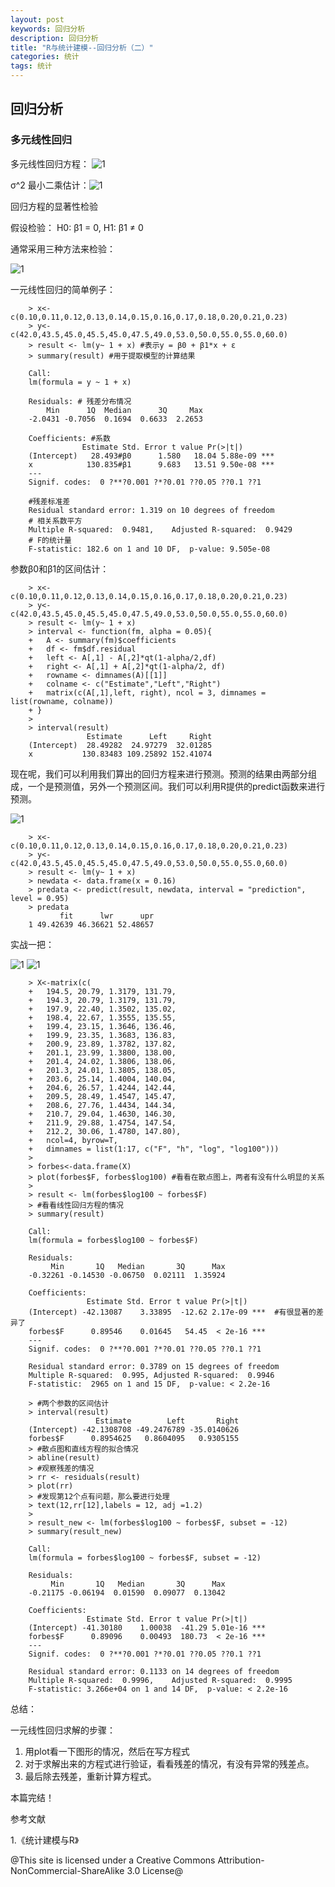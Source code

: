 ```yaml
---
layout: post
keywords: 回归分析
description: 回归分析
title: "R与统计建模--回归分析（二）"
categories: 统计
tags: 统计
---
```


## 回归分析

### 多元线性回归

多元线性回归方程：
![1](/public/img/posts/huiguifenxiyiyuanxianxing.png)


σ^2 最小二乘估计：![1](/public/img/posts/huiguifenxiyiyuanxianxingguji.png)

回归方程的显著性检验

假设检验： H0: β1 = 0, H1: β1 ≠ 0

通常采用三种方法来检验：

![1](/public/img/posts/huiguifenxiyiyuanxianxingjianyan.png)

一元线性回归的简单例子：

		> x<-c(0.10,0.11,0.12,0.13,0.14,0.15,0.16,0.17,0.18,0.20,0.21,0.23)
		> y<-c(42.0,43.5,45.0,45.5,45.0,47.5,49.0,53.0,50.0,55.0,55.0,60.0)
		> result <- lm(y~ 1 + x) #表示y = β0 + β1*x + ε
		> summary(result) #用于提取模型的计算结果
		
		Call:
		lm(formula = y ~ 1 + x)
		
		Residuals: # 残差分布情况
		    Min      1Q  Median      3Q     Max 
		-2.0431 -0.7056  0.1694  0.6633  2.2653 
		
		Coefficients: #系数
		            Estimate Std. Error t value Pr(>|t|)    
		(Intercept)   28.493#β0      1.580   18.04 5.88e-09 ***
		x            130.835#β1      9.683   13.51 9.50e-08 ***
		---
		Signif. codes:  0 ?**?0.001 ?*?0.01 ??0.05 ??0.1 ??1
		
		#残差标准差
		Residual standard error: 1.319 on 10 degrees of freedom
		# 相关系数平方
		Multiple R-squared:  0.9481,	Adjusted R-squared:  0.9429 
		# F的统计量		
		F-statistic: 182.6 on 1 and 10 DF,  p-value: 9.505e-08

参数β0和β1的区间估计：

		> x<-c(0.10,0.11,0.12,0.13,0.14,0.15,0.16,0.17,0.18,0.20,0.21,0.23)
		> y<-c(42.0,43.5,45.0,45.5,45.0,47.5,49.0,53.0,50.0,55.0,55.0,60.0)
		> result <- lm(y~ 1 + x)
		> interval <- function(fm, alpha = 0.05){
		+   A <- summary(fm)$coefficients
		+   df <- fm$df.residual
		+   left <- A[,1] - A[,2]*qt(1-alpha/2,df)
		+   right <- A[,1] + A[,2]*qt(1-alpha/2, df)
		+   rowname <- dimnames(A)[[1]]
		+   colname <- c("Estimate","Left","Right")
		+   matrix(c(A[,1],left, right), ncol = 3, dimnames = list(rowname, colname))
		+ }
		> 
		> interval(result)
		             Estimate      Left     Right
		(Intercept)  28.49282  24.97279  32.01285
		x           130.83483 109.25892 152.41074

现在呢，我们可以利用我们算出的回归方程来进行预测。预测的结果由两部分组成，一个是预测值，另外一个预测区间。我们可以利用R提供的predict函数来进行预测。

![1](/public/img/posts/huiguifenxiyiyuanxianxingyuce.png)

		> x<-c(0.10,0.11,0.12,0.13,0.14,0.15,0.16,0.17,0.18,0.20,0.21,0.23)
		> y<-c(42.0,43.5,45.0,45.5,45.0,47.5,49.0,53.0,50.0,55.0,55.0,60.0)
		> result <- lm(y~ 1 + x)
		> newdata <- data.frame(x = 0.16)
		> predata <- predict(result, newdata, interval = "prediction", level = 0.95)
		> predata
		       fit      lwr      upr
		1 49.42639 46.36621 52.48657

实战一把：

![1](/public/img/posts/huiguifenxiyiyuanxianforbes1.png)
![1](/public/img/posts/huiguifenxiyiyuanxianforbes2.png)

		> X<-matrix(c(
		+   194.5, 20.79, 1.3179, 131.79,
		+   194.3, 20.79, 1.3179, 131.79,
		+   197.9, 22.40, 1.3502, 135.02,
		+   198.4, 22.67, 1.3555, 135.55,
		+   199.4, 23.15, 1.3646, 136.46,
		+   199.9, 23.35, 1.3683, 136.83,
		+   200.9, 23.89, 1.3782, 137.82,
		+   201.1, 23.99, 1.3800, 138.00,
		+   201.4, 24.02, 1.3806, 138.06,
		+   201.3, 24.01, 1.3805, 138.05,
		+   203.6, 25.14, 1.4004, 140.04,
		+   204.6, 26.57, 1.4244, 142.44,
		+   209.5, 28.49, 1.4547, 145.47,
		+   208.6, 27.76, 1.4434, 144.34,
		+   210.7, 29.04, 1.4630, 146.30,
		+   211.9, 29.88, 1.4754, 147.54,
		+   212.2, 30.06, 1.4780, 147.80),
		+   ncol=4, byrow=T,
		+   dimnames = list(1:17, c("F", "h", "log", "log100")))
		> 
		> forbes<-data.frame(X)
		> plot(forbes$F, forbes$log100) #看看在散点图上，两者有没有什么明显的关系
		> 
		> result <- lm(forbes$log100 ~ forbes$F)
		> #看看线性回归方程的情况
		> summary(result)
		
		Call:
		lm(formula = forbes$log100 ~ forbes$F)
		
		Residuals:
		     Min       1Q   Median       3Q      Max 
		-0.32261 -0.14530 -0.06750  0.02111  1.35924 
		
		Coefficients:
		             Estimate Std. Error t value Pr(>|t|)    
		(Intercept) -42.13087    3.33895  -12.62 2.17e-09 ***  #有很显著的差异了
		forbes$F      0.89546    0.01645   54.45  < 2e-16 ***
		---
		Signif. codes:  0 ?**?0.001 ?*?0.01 ??0.05 ??0.1 ??1
		
		Residual standard error: 0.3789 on 15 degrees of freedom
		Multiple R-squared:  0.995,	Adjusted R-squared:  0.9946 
		F-statistic:  2965 on 1 and 15 DF,  p-value: < 2.2e-16
		
		> #两个参数的区间估计
		> interval(result)
		               Estimate        Left       Right
		(Intercept) -42.1308708 -49.2476789 -35.0140626
		forbes$F      0.8954625   0.8604095   0.9305155
		> #散点图和直线方程的拟合情况
		> abline(result)
		> #观察残差的情况
		> rr <- residuals(result)
		> plot(rr)
		> #发现第12个点有问题，那么要进行处理
		> text(12,rr[12],labels = 12, adj =1.2)
		> 
		> result_new <- lm(forbes$log100 ~ forbes$F, subset = -12)
		> summary(result_new)
		
		Call:
		lm(formula = forbes$log100 ~ forbes$F, subset = -12)
		
		Residuals:
		     Min       1Q   Median       3Q      Max 
		-0.21175 -0.06194  0.01590  0.09077  0.13042 
		
		Coefficients:
		             Estimate Std. Error t value Pr(>|t|)    
		(Intercept) -41.30180    1.00038  -41.29 5.01e-16 ***
		forbes$F      0.89096    0.00493  180.73  < 2e-16 ***
		---
		Signif. codes:  0 ?**?0.001 ?*?0.01 ??0.05 ??0.1 ??1
		
		Residual standard error: 0.1133 on 14 degrees of freedom
		Multiple R-squared:  0.9996,	Adjusted R-squared:  0.9995 
		F-statistic: 3.266e+04 on 1 and 14 DF,  p-value: < 2.2e-16

总结：

一元线性回归求解的步骤：
1. 用plot看一下图形的情况，然后在写方程式
2. 对于求解出来的方程式进行验证，看看残差的情况，有没有异常的残差点。
3. 最后除去残差，重新计算方程式。

本篇完结！

参考文献

1.《统计建模与R》

@This site is licensed under a Creative Commons Attribution-NonCommercial-ShareAlike 3.0 License@
